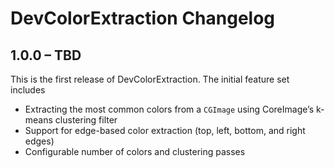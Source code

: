 # DevColorExtraction Changelog


## 1.0.0 – TBD

This is the first release of DevColorExtraction. The initial feature set includes

  - Extracting the most common colors from a `CGImage` using CoreImage’s k-means clustering filter
  - Support for edge-based color extraction (top, left, bottom, and right edges)
  - Configurable number of colors and clustering passes
